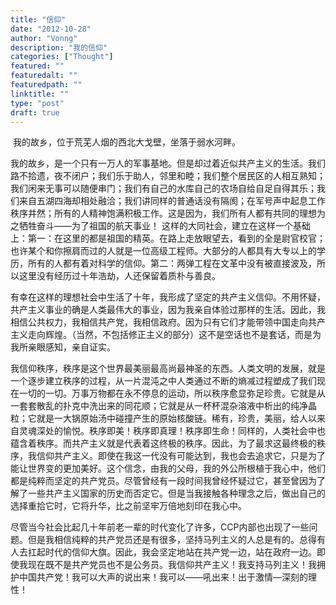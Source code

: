 ```yaml
---
title: "信仰"
date: "2012-10-28"
author: "Vonng"
description: "我的信仰"
categories: ["Thought"]
featured: ""
featuredalt: ""
featuredpath: ""
linktitle: ""
type: "post"
draft: true
---
```




​	我的故乡，位于荒芜人烟的西北大戈壁，坐落于弱水河畔。

​	我的故乡，是一个只有一万人的军事基地。但是却过着近似共产主义的生活。我们路不拾遗，夜不闭户；我们乐于助人，邻里和睦；我们整个居民区的人相互熟知；我们闲来无事可以随便串门；我们有自己的水库自己的农场自给自足自得其乐；我们来自五湖四海却相处融洽；我们讲同样的普通话没有隔阂；在军号声中起息工作秩序井然；所有的人精神饱满积极工作。这是因为，我们所有人都有共同的理想为之牺牲奋斗——为了祖国的航天事业！
这样的大同社会，建立在这样一个基础上：第一：在这里的都是祖国的精英。在路上走放眼望去，看到的全是尉官校官；也许某个和你擦肩而过的人就是一位高级工程师。大部分的人都具有大专以上的学历，所有的人都有着对科学的信仰。第二：两弹工程在文革中没有被直接波及，所以这里没有经历过十年浩劫，人还保留着质朴与善良。

​	有幸在这样的理想社会中生活了十年，我形成了坚定的共产主义信仰。不用怀疑，共产主义事业的确是人类最伟大的事业，因为我亲自体验过那样的生活。因此，我相信公共权力，我相信共产党，我相信政府。因为只有它们才能带领中国走向共产主义走向辉煌。（当然，不包括修正主义的部分）这不是空话也不是套话，而是为我所亲眼感知，亲自证实。

​	我信仰秩序，秩序是这个世界最美丽最高尚最神圣的东西。人类文明的发展，就是一个逐步建立秩序的过程，从一片混沌之中人类通过不断的熵减过程塑成了我们现在一切的一切。万事万物都在永不停息的运动，所以秩序愈显弥足珍贵。它就是从一套套散乱的扑克中洗出来的同花顺；它就是从一杯杯混杂溶液中析出的纯净晶粒；它就是一大锅原始汤中碰撞产生的原始核酸链。稀有，珍贵，美丽，给人以来自灵魂深处的愉悦。秩序即美！秩序即真理！秩序即生命！同样的，人类社会中也蕴含着秩序。而共产主义就是代表着这终极的秩序。因此，为了最求这最终极的秩序，我信仰共产主义。即使在我这一代没有可能达到，我也会去追求它，只是为了能让世界变的更加美好。这个信念，由我的父母，我的外公所根植于我心中，他们都是纯粹而坚定的共产党员。尽管曾经有一段时间我曾经怀疑过它，甚至曾因为了解了一些共产主义国家的历史而否定它。但是当我接触各种理念之后，做出自己的选择重拾它时，它将升华，比之前坚牢万倍地刻印在我心中。

​	尽管当今社会比起几十年前老一辈的时代变化了许多，CCP内部也出现了一些问题。但是我相信纯粹的共产党员还是有很多，坚持马列主义的人总是有的。总得有人去扛起时代的信仰大旗。因此，我会坚定地站在共产党一边，站在政府一边。即使我现在既不是共产党员也不是公务员。我信仰共产主义！我支持马列主义！我拥护中国共产党！我可以大声的说出来！我可以——吼出来！出于激情—深刻的理性！